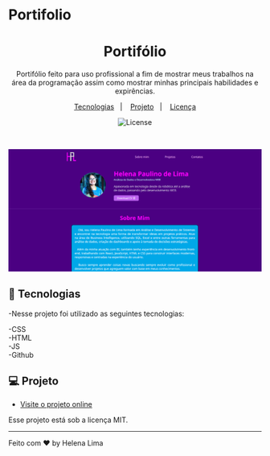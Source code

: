 # Portifolio
<h1 align="center">Portifólio</h1>

<p align="center">
 Portifólio feito para uso profissional a fim de mostrar meus trabalhos na área da programação assim como mostrar minhas principais habilidades e expirências. <br/>
</p>

<p align="center">
  <a href="#-tecnologias">Tecnologias</a>&nbsp;&nbsp;&nbsp;|&nbsp;&nbsp;&nbsp;
  <a href="#-projeto">Projeto</a>&nbsp;&nbsp;&nbsp;|&nbsp;&nbsp;&nbsp;
  <a href="#memo-licença">Licença</a>
</p>

<p align="center">
  <img alt="License" src="https://img.shields.io/static/v1?label=license&message=MIT&color=49AA26&labelColor=000000">
</p>

<br>

<p align="center"> 
    <img alt="Portifólio" src="./assests/preview.png">

</p>

## 🚀 Tecnologias

-Nesse projeto foi utilizado as seguintes tecnologias:

-CSS <br>
-HTML <br>
-JS <br>
-Github <br>

## 💻 Projeto


- [Visite o projeto online](https://portifolio-tech-six.vercel.app/)

Esse projeto está sob a licença MIT.

---

Feito com ♥ by Helena Lima

